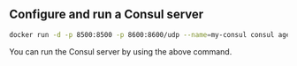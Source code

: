 ## Configure and run a Consul server

```bash
docker run -d -p 8500:8500 -p 8600:8600/udp --name=my-consul consul agent -server -ui -node=server-1 -bootstrap-expect=1 -client=0.0.0.0
```

You can run the Consul server by using the above command.